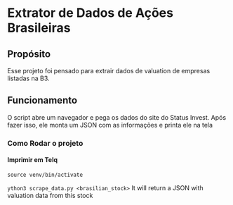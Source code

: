 # Extrator de Dados de Ações Brasileiras

## Propósito

Esse projeto foi pensado para extrair dados de valuation de empresas listadas na B3.

## Funcionamento

O script abre um navegador e pega os dados do site do Status Invest. Após fazer isso, ele monta um JSON com as informações e printa ele na tela

### Como Rodar o projeto

#### Imprimir em Telq

`source venv/bin/activate`

`ython3 scrape_data.py <brasilian_stock>`
It will return a JSON with valuation data from this stock

